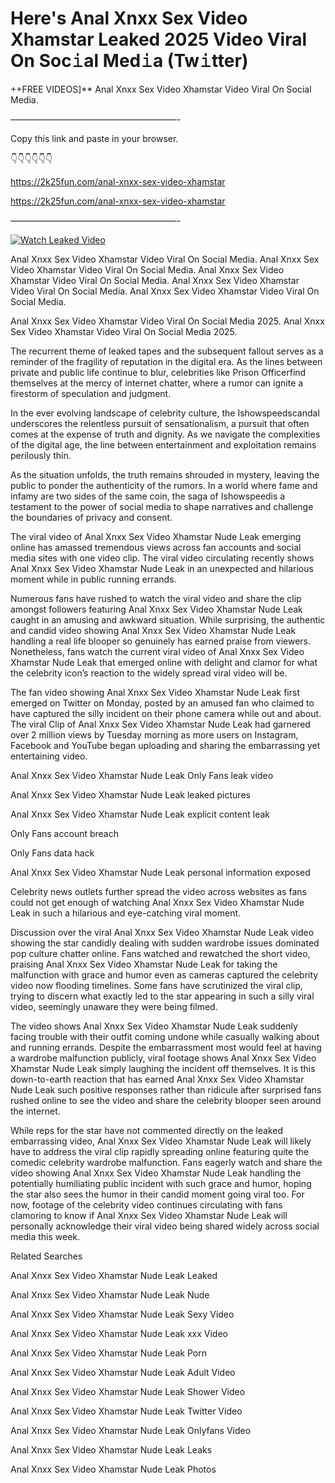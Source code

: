 # Here's Anal Xnxx Sex Video Xhamstar Leaked 2025 Video Viral On Soc𝚒al Med𝚒a (Tw𝚒tter)

++FREE VIDEOS]** Anal Xnxx Sex Video Xhamstar Video Viral On Social Media.

———————————————————-

Copy this link and paste in your browser.

👇👇👇👇👇👇

https://2k25fun.com/anal-xnxx-sex-video-xhamstar

https://2k25fun.com/anal-xnxx-sex-video-xhamstar

———————————————————-

[![Watch Leaked Video](https://miro.medium.com/v2/resize:fit:828/format:webp/1*cilzJN44JGOrTw9NJCrNHA.gif "Watch Leaked Video")](https://2k25fun.com/anal-xnxx-sex-video-xhamstar)

Anal Xnxx Sex Video Xhamstar Video Viral On Social Media. Anal Xnxx Sex Video Xhamstar Video Viral On Social Media. Anal Xnxx Sex Video Xhamstar Video Viral On Social Media. Anal Xnxx Sex Video Xhamstar Video Viral On Social Media. Anal Xnxx Sex Video Xhamstar Video Viral On Social Media.

Anal Xnxx Sex Video Xhamstar Video Viral On Social Media 2025. Anal Xnxx Sex Video Xhamstar Video Viral On Social Media 2025.

The recurrent theme of leaked tapes and the subsequent fallout serves as a reminder of the fragility of reputation in the digital era. As the lines between private and public life continue to blur, celebrities like Prison Officerfind themselves at the mercy of internet chatter, where a rumor can ignite a firestorm of speculation and judgment.

In the ever evolving landscape of celebrity culture, the Ishowspeedscandal underscores the relentless pursuit of sensationalism, a pursuit that often comes at the expense of truth and dignity. As we navigate the complexities of the digital age, the line between entertainment and exploitation remains perilously thin.

As the situation unfolds, the truth remains shrouded in mystery, leaving the public to ponder the authenticity of the rumors. In a world where fame and infamy are two sides of the same coin, the saga of Ishowspeedis a testament to the power of social media to shape narratives and challenge the boundaries of privacy and consent.

The viral video of Anal Xnxx Sex Video Xhamstar Nude Leak emerging online has amassed tremendous views across fan accounts and social media sites with one video clip. The viral video circulating recently shows Anal Xnxx Sex Video Xhamstar Nude Leak in an unexpected and hilarious moment while in public running errands.

Numerous fans have rushed to watch the viral video and share the clip amongst followers featuring Anal Xnxx Sex Video Xhamstar Nude Leak caught in an amusing and awkward situation. While surprising, the authentic and candid video showing Anal Xnxx Sex Video Xhamstar Nude Leak handling a real life blooper so genuinely has earned praise from viewers. Nonetheless, fans watch the current viral video of Anal Xnxx Sex Video Xhamstar Nude Leak that emerged online with delight and clamor for what the celebrity icon’s reaction to the widely spread viral video will be.

The fan video showing Anal Xnxx Sex Video Xhamstar Nude Leak first emerged on Twitter on Monday, posted by an amused fan who claimed to have captured the silly incident on their phone camera while out and about. The viral Clip of Anal Xnxx Sex Video Xhamstar Nude Leak had garnered over 2 million views by Tuesday morning as more users on Instagram, Facebook and YouTube began uploading and sharing the embarrassing yet entertaining video.

Anal Xnxx Sex Video Xhamstar Nude Leak Only Fans leak video

Anal Xnxx Sex Video Xhamstar Nude Leak leaked pictures

Anal Xnxx Sex Video Xhamstar Nude Leak explicit content leak

Only Fans account breach

Only Fans data hack

Anal Xnxx Sex Video Xhamstar Nude Leak personal information exposed

Celebrity news outlets further spread the video across websites as fans could not get enough of watching Anal Xnxx Sex Video Xhamstar Nude Leak in such a hilarious and eye-catching viral moment.

Discussion over the viral Anal Xnxx Sex Video Xhamstar Nude Leak video showing the star candidly dealing with sudden wardrobe issues dominated pop culture chatter online. Fans watched and rewatched the short video, praising Anal Xnxx Sex Video Xhamstar Nude Leak for taking the malfunction with grace and humor even as cameras captured the celebrity video now flooding timelines. Some fans have scrutinized the viral clip, trying to discern what exactly led to the star appearing in such a silly viral video, seemingly unaware they were being filmed.

The video shows Anal Xnxx Sex Video Xhamstar Nude Leak suddenly facing trouble with their outfit coming undone while casually walking about and running errands. Despite the embarrassment most would feel at having a wardrobe malfunction publicly, viral footage shows Anal Xnxx Sex Video Xhamstar Nude Leak simply laughing the incident off themselves. It is this down-to-earth reaction that has earned Anal Xnxx Sex Video Xhamstar Nude Leak such positive responses rather than ridicule after surprised fans rushed online to see the video and share the celebrity blooper seen around the internet.

While reps for the star have not commented directly on the leaked embarrassing video, Anal Xnxx Sex Video Xhamstar Nude Leak will likely have to address the viral clip rapidly spreading online featuring quite the comedic celebrity wardrobe malfunction. Fans eagerly watch and share the video showing Anal Xnxx Sex Video Xhamstar Nude Leak handling the potentially humiliating public incident with such grace and humor, hoping the star also sees the humor in their candid moment going viral too. For now, footage of the celebrity video continues circulating with fans clamoring to know if Anal Xnxx Sex Video Xhamstar Nude Leak will personally acknowledge their viral video being shared widely across social media this week.

Related Searches

Anal Xnxx Sex Video Xhamstar Nude Leak Leaked

Anal Xnxx Sex Video Xhamstar Nude Leak Nude

Anal Xnxx Sex Video Xhamstar Nude Leak Sexy Video

Anal Xnxx Sex Video Xhamstar Nude Leak xxx Video

Anal Xnxx Sex Video Xhamstar Nude Leak Porn

Anal Xnxx Sex Video Xhamstar Nude Leak Adult Video

Anal Xnxx Sex Video Xhamstar Nude Leak Shower Video

Anal Xnxx Sex Video Xhamstar Nude Leak Twitter Video

Anal Xnxx Sex Video Xhamstar Nude Leak Onlyfans Video

Anal Xnxx Sex Video Xhamstar Nude Leak Leaks

Anal Xnxx Sex Video Xhamstar Nude Leak Photos